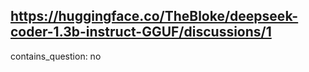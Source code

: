 ## https://huggingface.co/TheBloke/deepseek-coder-1.3b-instruct-GGUF/discussions/1

contains_question: no
